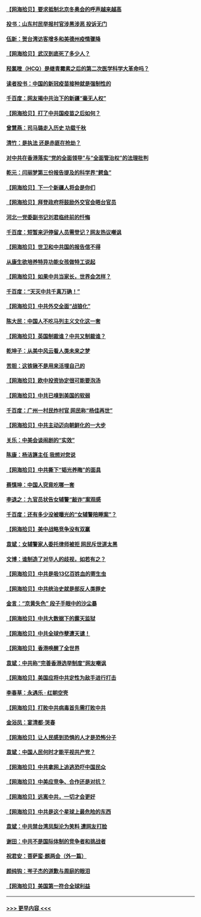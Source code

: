 #### [【网海拾贝】要求抵制北京冬奥会的呼声越来越高](../pages/nsc993/n12868962.md?t=04111452) 
#### [投书：山东村民举报村官涉黑涉恶 投诉无门](../pages/nsc993/n12869726.md?t=04111452) 
#### [伍新：贺台湾访客增多和美德州疫情骤降](../pages/nsc993/n12865651.md?t=04111452) 
#### [【网海拾贝】武汉到底死了多少人？](../pages/nsc993/n12863707.md?t=04111452) 
#### [羟氯喹（HCQ）是继青霉素之后的第二次医学科学大革命吗？](../pages/nsc993/n12638564.md?t=04111452) 
#### [读者投书：中国的新冠疫苗接种就是强制性的](../pages/nsc993/n12859932.md?t=04111452) 
#### [千百度：网友揭中共治下的新疆“毫无人权”](../pages/nsc993/n12858385.md?t=04111452) 
#### [【网海拾贝】打了中共国疫苗之后如何？](../pages/nsc993/n12857866.md?t=04111452) 
#### [曾慧燕：司马璐走入历史 功载千秋](../pages/nsc993/n12856996.md?t=04111452) 
#### [清竹：是执法 还是赤匪在抢劫？](../pages/nsc993/n12856952.md?t=04111452) 
#### [对中共在香港落实“党的全面领导”与“全面管治权”的法理批判](../pages/nsc993/n12856929.md?t=04111452) 
#### [乾元：闫丽梦第三份报告提及的科学界“鳄鱼”](../pages/nsc993/n12855985.md?t=04111452) 
#### [【网海拾贝】下一个新疆人将会是你们](../pages/nsc993/n12855864.md?t=04111452) 
#### [【网海拾贝】拜登政府将鼓励外交官会晤台官员](../pages/nsc993/n12853615.md?t=04111452) 
#### [河北一党委副书记刘君临终前的忏悔](../pages/nsc993/n12849420.md?t=04111452) 
#### [千百度：短暂来沪停留人员需登记？网友热议嘲讽](../pages/nsc993/n12853497.md?t=04111452) 
#### [【网海拾贝】世卫和中共国的报告信不得](../pages/nsc993/n12850902.md?t=04111452) 
#### [从康生欲培养特异功能女孩做特工说起](../pages/nsc993/n12849289.md?t=04111452) 
#### [【网海拾贝】如果中共当家长，世界会怎样？](../pages/nsc993/n12848436.md?t=04111452) 
#### [千百度：“天灭中共千真万确！”](../pages/nsc993/n12845659.md?t=04111452) 
#### [【网海拾贝】中共外交全面“战狼化”](../pages/nsc993/n12845607.md?t=04111452) 
#### [陈大民：中国人不吃马列主义文化这一套](../pages/nsc993/n12842496.md?t=04111452) 
#### [【网海拾贝】英国制裁谁？中共又制裁谁？](../pages/nsc993/n12840909.md?t=04111452) 
#### [乾坤子：从美中风云看人类未来之梦](../pages/nsc993/n12840590.md?t=04111452) 
#### [苦胆：这铁锹不是用来活埋自己的](../pages/nsc993/n12839512.md?t=04111452) 
#### [【网海拾贝】欧中投资协定很可能要泡汤](../pages/nsc993/n12835122.md?t=04111452) 
#### [【网海拾贝】中共已嗅到美国的软弱](../pages/nsc993/n12832411.md?t=04111452) 
#### [千百度：广州一村民炸村官 网民称“杨佳再世”](../pages/nsc993/n12832380.md?t=04111452) 
#### [【网海拾贝】中共主动迈向朝鲜化的一大步](../pages/nsc993/n12829887.md?t=04111452) 
#### [关乐：中美会谈闹剧的“实效”](../pages/nsc993/n12826698.md?t=04111452) 
#### [陈康：杨洁篪主任  我想对您说](../pages/nsc993/n12826609.md?t=04111452) 
#### [【网海拾贝】中共撕下“韬光养晦”的面具](../pages/nsc993/n12826459.md?t=04111452) 
#### [蔡慎坤：中国人究竟吃哪一套](../pages/nsc993/n12826010.md?t=04111452) 
#### [李退之：九官员状告女辅警“敲诈”案观感](../pages/nsc993/n12823984.md?t=04111452) 
#### [千百度：还有多少没被曝光的“女辅警陪睡案”？](../pages/nsc993/n12822136.md?t=04111452) 
#### [【网海拾贝】美中战略竞争没有双赢](../pages/nsc993/n12822105.md?t=04111452) 
#### [袁斌：女辅警家人委托律师被拒 网民斥世道太黑](../pages/nsc993/n12822004.md?t=04111452) 
#### [文博：谁制造了对华人的歧视，如若有之？](../pages/nsc993/n12821635.md?t=04111452) 
#### [【网海拾贝】中共是吸13亿百姓血的寄生虫](../pages/nsc993/n12819191.md?t=04111452) 
#### [【网海拾贝】中共统治史就是部反人类罪史](../pages/nsc993/n12816738.md?t=04111452) 
#### [金言：“京黄失色” 段子手眼中的沙尘暴](../pages/nsc993/n12815700.md?t=04111452) 
#### [【网海拾贝】中共大数据下的露天监狱](../pages/nsc993/n12811075.md?t=04111452) 
#### [【网海拾贝】中共全球作孽遭天谴！](../pages/nsc993/n12810258.md?t=04111452) 
#### [【网海拾贝】香港唤醒了全世界](../pages/nsc993/n12809100.md?t=04111452) 
#### [袁斌：中共称“完善香港选举制度”网友嘲讽](../pages/nsc993/n12808994.md?t=04111452) 
#### [【网海拾贝】美国应将中共定性为敌手进行打击](../pages/nsc993/n12806870.md?t=04111452) 
#### [李春草：永遇乐 · 红朝空壳](../pages/nsc993/n12805365.md?t=04111452) 
#### [【网海拾贝】打败中共病毒首先需打败中共](../pages/nsc993/n12803930.md?t=04111452) 
#### [金浴凤：宴清都‧哭春](../pages/nsc993/n12801601.md?t=04111452) 
#### [【网海拾贝】让人民感到恐惧的人才是恐怖分子](../pages/nsc993/n12799347.md?t=04111452) 
#### [袁斌：中国人民何时才能平视共产党？](../pages/nsc993/n12799306.md?t=04111452) 
#### [【网海拾贝】中共拿网上追逃恐吓中国民众](../pages/nsc993/n12796905.md?t=04111452) 
#### [【网海拾贝】中美应竞争、合作还是对抗？](../pages/nsc993/n12794675.md?t=04111452) 
#### [【网海拾贝】远离中共，一切才会更好](../pages/nsc993/n12793572.md?t=04111452) 
#### [【网海拾贝】中共是这个星球上最危险的东西](../pages/nsc993/n12791400.md?t=04111452) 
#### [袁斌：中共禁台湾凤梨沦为笑料 遭网友打脸](../pages/nsc993/n12791335.md?t=04111452) 
#### [谢田：中共不是国际体制的竞争者和挑战者](../pages/nsc993/n12791212.md?t=04111452) 
#### [祝君安：菩萨蛮·题两会（外一篇）](../pages/nsc993/n12786801.md?t=04111452) 
#### [颜纯钩：岑子杰的道歉与周庭的眼泪](../pages/nsc993/n12786775.md?t=04111452) 
#### [【网海拾贝】美国第一符合全球利益](../pages/nsc993/n12786666.md?t=04111452) 

----
#### [ >>> 更早内容 <<< ](../indexes/nsc993-earlier.md)
